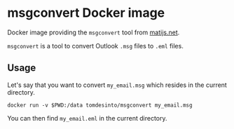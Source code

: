 # msgconvert Docker image

Docker image providing the `msgconvert` tool from [matijs.net](http://www.matijs.net/software/msgconv/).

`msgconvert` is a tool to convert Outlook `.msg` files to `.eml` files.


## Usage

Let's say that you want to convert `my_email.msg` which resides in the current directory.

    docker run -v $PWD:/data tomdesinto/msgconvert my_email.msg

You can then find `my_email.eml` in the current directory.







